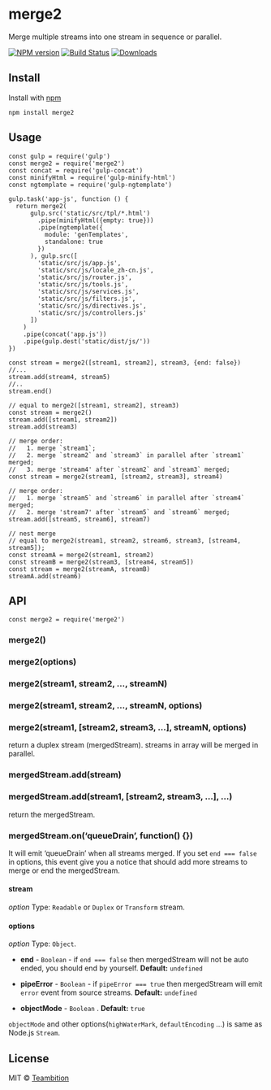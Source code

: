 merge2
======

Merge multiple streams into one stream in sequence or parallel.

[![NPM version](http://img.shields.io/npm/v/merge2.svg)](https://npmjs.org/package/merge2) [![Build Status](http://img.shields.io/travis/teambition/merge2.svg)](https://travis-ci.org/teambition/merge2) [![Downloads](http://img.shields.io/npm/dm/merge2.svg?style=flat-square)](https://npmjs.org/package/merge2)

Install
-------

Install with [npm](https://npmjs.org/package/merge2)

    npm install merge2

Usage
-----

    const gulp = require('gulp')
    const merge2 = require('merge2')
    const concat = require('gulp-concat')
    const minifyHtml = require('gulp-minify-html')
    const ngtemplate = require('gulp-ngtemplate')

    gulp.task('app-js', function () {
      return merge2(
          gulp.src('static/src/tpl/*.html')
            .pipe(minifyHtml({empty: true}))
            .pipe(ngtemplate({
              module: 'genTemplates',
              standalone: true
            })
          ), gulp.src([
            'static/src/js/app.js',
            'static/src/js/locale_zh-cn.js',
            'static/src/js/router.js',
            'static/src/js/tools.js',
            'static/src/js/services.js',
            'static/src/js/filters.js',
            'static/src/js/directives.js',
            'static/src/js/controllers.js'
          ])
        )
        .pipe(concat('app.js'))
        .pipe(gulp.dest('static/dist/js/'))
    })

    const stream = merge2([stream1, stream2], stream3, {end: false})
    //...
    stream.add(stream4, stream5)
    //..
    stream.end()

    // equal to merge2([stream1, stream2], stream3)
    const stream = merge2()
    stream.add([stream1, stream2])
    stream.add(stream3)

    // merge order:
    //   1. merge `stream1`;
    //   2. merge `stream2` and `stream3` in parallel after `stream1` merged;
    //   3. merge 'stream4' after `stream2` and `stream3` merged;
    const stream = merge2(stream1, [stream2, stream3], stream4)

    // merge order:
    //   1. merge `stream5` and `stream6` in parallel after `stream4` merged;
    //   2. merge 'stream7' after `stream5` and `stream6` merged;
    stream.add([stream5, stream6], stream7)

    // nest merge
    // equal to merge2(stream1, stream2, stream6, stream3, [stream4, stream5]);
    const streamA = merge2(stream1, stream2)
    const streamB = merge2(stream3, [stream4, stream5])
    const stream = merge2(streamA, streamB)
    streamA.add(stream6)

API
---

    const merge2 = require('merge2')

### merge2()

### merge2(options)

### merge2(stream1, stream2, …, streamN)

### merge2(stream1, stream2, …, streamN, options)

### merge2(stream1, \[stream2, stream3, …\], streamN, options)

return a duplex stream (mergedStream). streams in array will be merged in parallel.

### mergedStream.add(stream)

### mergedStream.add(stream1, \[stream2, stream3, …\], …)

return the mergedStream.

### mergedStream.on(‘queueDrain’, function() {})

It will emit ‘queueDrain’ when all streams merged. If you set `end === false` in options, this event give you a notice that should add more streams to merge or end the mergedStream.

#### stream

*option* Type: `Readable` or `Duplex` or `Transform` stream.

#### options

*option* Type: `Object`.

-   **end** - `Boolean` - if `end === false` then mergedStream will not be auto ended, you should end by yourself. **Default:** `undefined`

-   **pipeError** - `Boolean` - if `pipeError === true` then mergedStream will emit `error` event from source streams. **Default:** `undefined`

-   **objectMode** - `Boolean` . **Default:** `true`

`objectMode` and other options(`highWaterMark`, `defaultEncoding` …) is same as Node.js `Stream`.

License
-------

MIT © [Teambition](https://www.teambition.com)

